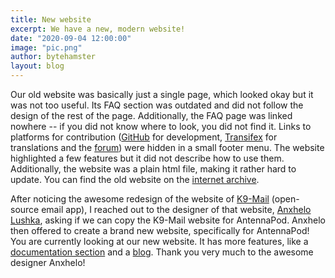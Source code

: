 ```yaml
---
title: New website
excerpt: We have a new, modern website!
date: "2020-09-04 12:00:00"
image: "pic.png"
author: bytehamster
layout: blog
---
```


Our old website was basically just a single page, which looked okay but it was not too useful. Its FAQ section was outdated and did not follow the design of the rest of the page. Additionally, the FAQ page was linked nowhere -- if you did not know where to look, you did not find it. Links to platforms for contribution ([GitHub](https://github.com/AntennaPod/AntennaPod/) for development, [Transifex](https://www.transifex.com/antennapod/antennapod/) for translations and the [forum](https://forum.antennapod.org/)) were hidden in a small footer menu. The website highlighted a few features but it did not describe how to use them. Additionally, the website was a plain html file, making it rather hard to update. You can find the old website on the [internet archive](https://web.archive.org/web/20200814004524/https://antennapod.org/).

After noticing the awesome redesign of the website of [K9-Mail](https://k9mail.app/) (open-source email app), I reached out to the designer of that website, [Anxhelo Lushka](https://github.com/AnXh3L0), asking if we can copy the K9-Mail website for AntennaPod. Anxhelo then offered to create a brand new website, specifically for AntennaPod! You are currently looking at our new website. It has more features, like a [documentation section](/documentation) and a [blog](/blog). Thank you very much to the awesome designer Anxhelo!
